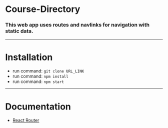 # Course-Directory

### This web app uses routes and navlinks for navigation with static data.

___

# Installation

- run command: `git clone URL_LINK`
- run command: `npm install`
- run command: `npm start`

___

# Documentation

- [React Router](https://github.com/ReactTraining/react-router)